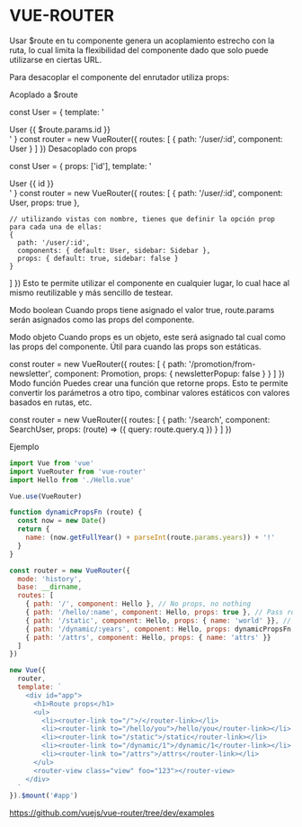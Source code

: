 # VUE-ROUTER

Usar $route en tu componente genera un acoplamiento estrecho con la ruta, lo cual limita la flexibilidad del componente dado que solo puede utilizarse en ciertas URL.

Para desacoplar el componente del enrutador utiliza props:

Acoplado a $route

const User = {
  template: '<div>User {{ $route.params.id }}</div>'
}
const router = new VueRouter({
  routes: [
    { path: '/user/:id', component: User }
  ]
})
Desacoplado con props

const User = {
  props: ['id'],
  template: '<div>User {{ id }}</div>'
}
const router = new VueRouter({
  routes: [
    { path: '/user/:id', component: User, props: true },

    // utilizando vistas con nombre, tienes que definir la opción prop para cada una de ellas:
    {
      path: '/user/:id',
      components: { default: User, sidebar: Sidebar },
      props: { default: true, sidebar: false }
    }
  ]
})
Esto te permite utilizar el componente en cualquier lugar, lo cual hace al mismo reutilizable y más sencillo de testear.

Modo boolean
Cuando props tiene asignado el valor true, route.params serán asignados como las props del componente.

Modo objeto
Cuando props es un objeto, este será asignado tal cual como las props del componente. Útil para cuando las props son estáticas.

const router = new VueRouter({
  routes: [
    { path: '/promotion/from-newsletter', component: Promotion, props: { newsletterPopup: false } }
  ]
})
Modo función
Puedes crear una función que retorne props. Esto te permite convertir los parámetros a otro tipo, combinar valores estáticos con valores basados en rutas, etc.

const router = new VueRouter({
  routes: [
    { path: '/search', component: SearchUser, props: (route) => ({ query: route.query.q }) }
  ]
})


Ejemplo
```js
import Vue from 'vue'
import VueRouter from 'vue-router'
import Hello from './Hello.vue'

Vue.use(VueRouter)

function dynamicPropsFn (route) {
  const now = new Date()
  return {
    name: (now.getFullYear() + parseInt(route.params.years)) + '!'
  }
}

const router = new VueRouter({
  mode: 'history',
  base: __dirname,
  routes: [
    { path: '/', component: Hello }, // No props, no nothing
    { path: '/hello/:name', component: Hello, props: true }, // Pass route.params to props
    { path: '/static', component: Hello, props: { name: 'world' }}, // static values
    { path: '/dynamic/:years', component: Hello, props: dynamicPropsFn }, // custom logic for mapping between route and props
    { path: '/attrs', component: Hello, props: { name: 'attrs' }}
  ]
})

new Vue({
  router,
  template: `
    <div id="app">
      <h1>Route props</h1>
      <ul>
        <li><router-link to="/">/</router-link></li>
        <li><router-link to="/hello/you">/hello/you</router-link></li>
        <li><router-link to="/static">/static</router-link></li>
        <li><router-link to="/dynamic/1">/dynamic/1</router-link></li>
        <li><router-link to="/attrs">/attrs</router-link></li>
      </ul>
      <router-view class="view" foo="123"></router-view>
    </div>
  `
}).$mount('#app')
```

https://github.com/vuejs/vue-router/tree/dev/examples